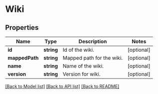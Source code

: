 # Wiki

## Properties
Name | Type | Description | Notes
------------ | ------------- | ------------- | -------------
**id** | **string** | Id of the wiki. | [optional] 
**mappedPath** | **string** | Mapped path for the wiki. | [optional] 
**name** | **string** | Name of the wiki. | [optional] 
**version** | **string** | Version for wiki. | [optional] 

[[Back to Model list]](../README.md#documentation-for-models) [[Back to API list]](../README.md#documentation-for-api-endpoints) [[Back to README]](../README.md)


